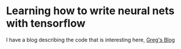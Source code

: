 # Learning how to write neural nets with tensorflow

I have a blog describing the code that is interesting here, [Greg's Blog](http://gregmcclement.blogspot.ca/2015/10/i-am-starting-project-to-use-neural.html)
